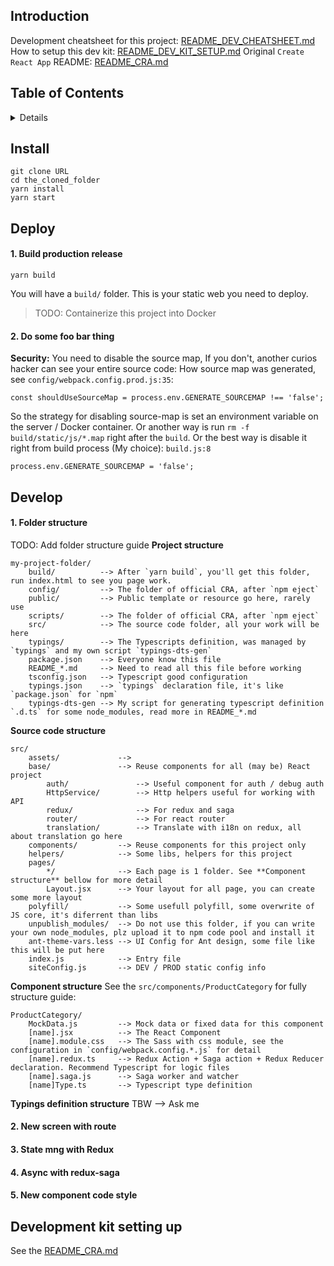 ## Introduction

Development cheatsheet for this project: [README_DEV_CHEATSHEET.md](README_DEV_CHEATSHEET.md)
How to setup this dev kit: [README_DEV_KIT_SETUP.md](README_DEV_KIT_SETUP.md)
Original `Create React App` README: [README_CRA.md](README_CRA.md)

## Table of Contents

<details>

- [Introduction](#introduction)
- [Table of Contents](#table-of-contents)
- [Install](#install)
    - [NOTE: React UI run along side with old PHP UI](#note-react-ui-run-along-side-with-old-php-ui)
- [Deploy](#deploy)
    - [1. Build production release](#1-build-production-release)
    - [2. Do some foo bar thing](#2-do-some-foo-bar-thing)
- [Develop](#develop)
    - [1. Folder structure](#1-folder-structure)
    - [2. New screen with route](#2-new-screen-with-route)
    - [3. State mng with Redux](#3-state-mng-with-redux)
    - [4. Async with redux-saga](#4-async-with-redux-saga)
    - [5. New component code style](#5-new-component-code-style)
- [Development kit setting up](#development-kit-setting-up)

</details>

## Install
```
git clone URL
cd the_cloned_folder
yarn install
yarn start
```

## Deploy

#### 1. Build production release
```
yarn build
```
You will have a `build/` folder.
This is your static web you need to deploy.

>TODO: Containerize this project into Docker 

#### 2. Do some foo bar thing
**Security:** 
You need to disable the source map, 
If you don't, another curios hacker can see your entire source code:
How source map was generated, see `config/webpack.config.prod.js:35`:
```
const shouldUseSourceMap = process.env.GENERATE_SOURCEMAP !== 'false';
```
So the strategy for disabling source-map is set an 
environment variable on the server / Docker container.
Or another way is run `rm -f build/static/js/*.map` right after the `build`.
Or the best way is disable it right from build process (My choice):
`build.js:8`
```
process.env.GENERATE_SOURCEMAP = 'false';
```




## Develop

#### 1. Folder structure
TODO: Add folder structure guide
**Project structure**
```
my-project-folder/
    build/          --> After `yarn build`, you'll get this folder, run index.html to see you page work.
    config/         --> The folder of official CRA, after `npm eject`
    public/         --> Public template or resource go here, rarely use
    scripts/        --> The folder of official CRA, after `npm eject`
    src/            --> The source code folder, all your work will be here
    typings/        --> The Typescripts definition, was managed by `typings` and my own script `typings-dts-gen`
    package.json    --> Everyone know this file
    README_*.md     --> Need to read all this file before working
    tsconfig.json   --> Typescript good configuration
    typings.json    --> `typings` declaration file, it's like `package.json` for `npm`
    typings-dts-gen --> My script for generating typescript definition `.d.ts` for some node_modules, read more in README_*.md 
```

**Source code structure**
```
src/
    assets/             --> 
    base/               --> Reuse components for all (may be) React project
        auth/               --> Useful component for auth / debug auth
        HttpService/        --> Http helpers useful for working with API
        redux/              --> For redux and saga
        router/             --> For react router
        translation/        --> Translate with i18n on redux, all about translation go here 
    components/         --> Reuse components for this project only
    helpers/            --> Some libs, helpers for this project
    pages/
        */              --> Each page is 1 folder. See **Component structure** bellow for more detail
        Layout.jsx      --> Your layout for all page, you can create some more layout
    polyfill/           --> Some usefull polyfill, some overwrite of JS core, it's diferrent than libs
    unpublish_modules/  --> Do not use this folder, if you can write your own node_modules, plz upload it to npm code pool and install it
    ant-theme-vars.less --> UI Config for Ant design, some file like this will be put here 
    index.js            --> Entry file
    siteConfig.js       --> DEV / PROD static config info
```

**Component structure**
See the `src/components/ProductCategory` for fully structure guide:
```
ProductCategory/
    MockData.js         --> Mock data or fixed data for this component
    [name].jsx          --> The React Component
    [name].module.css   --> The Sass with css module, see the configuration in `config/webpack.config.*.js` for detail 
    [name].redux.ts     --> Redux Action + Saga action + Redux Reducer declaration. Recommend Typescript for logic files
    [name].saga.js      --> Saga worker and watcher 
    [name]Type.ts       --> Typescript type definition
```

**Typings definition structure**
TBW --> Ask me

#### 2. New screen with route
#### 3. State mng with Redux
#### 4. Async with redux-saga
#### 5. New component code style


## Development kit setting up
See the [README_CRA.md](README_CRA.md)

